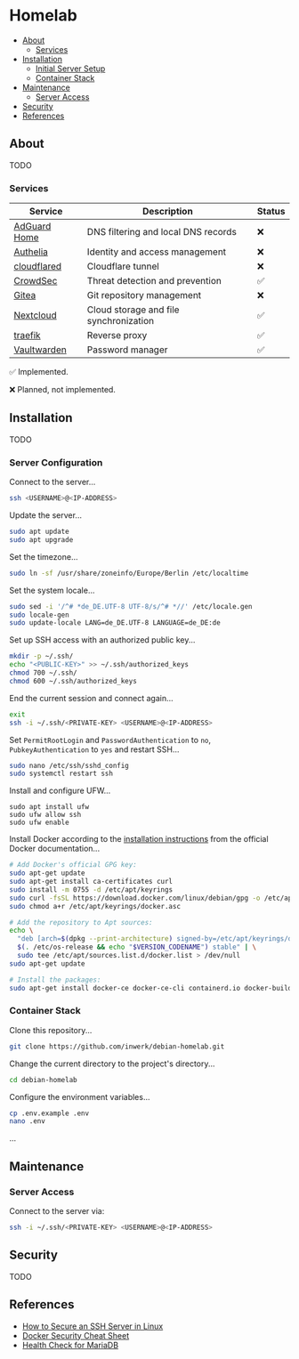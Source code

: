 # Homelab

- [About](#about)
   - [Services](#services)
- [Installation](#installation)
   - [Initial Server Setup](#initial-server-setup)
   - [Container Stack](#container-stack)
- [Maintenance](#maintenance)
  - [Server Access](#server-access)
- [Security](#security)
- [References](#references)

## About

TODO

### Services

| Service                                                         | Description                            | Status |
| --------------------------------------------------------------- | -------------------------------------- | ------ |
| [AdGuard Home](https://github.com/AdguardTeam/AdGuardHome/)     | DNS filtering and local DNS records    | ❌     |
| [Authelia](https://github.com/authelia/authelia)                | Identity and access management         | ❌     |
| [cloudflared](https://github.com/cloudflare/cloudflared)        | Cloudflare tunnel                      | ❌     |
| [CrowdSec](https://github.com/crowdsecurity/crowdsec)           | Threat detection and prevention        | ✅     |
| [Gitea](https://github.com/go-gitea/gitea)                      | Git repository management              | ❌     |
| [Nextcloud](https://github.com/nextcloud/docker)                | Cloud storage and file synchronization | ✅     |
| [traefik](https://github.com/traefik/traefik)                   | Reverse proxy                          | ✅     |
| [Vaultwarden](https://github.com/dani-garcia/vaultwarden)       | Password manager                       | ✅     |

✅ Implemented.

❌ Planned, not implemented.

## Installation

TODO

### Server Configuration

Connect to the server...

```bash
ssh <USERNAME>@<IP-ADDRESS>
```

Update the server...

```bash
sudo apt update
sudo apt upgrade
```

Set the timezone...

```bash
sudo ln -sf /usr/share/zoneinfo/Europe/Berlin /etc/localtime
```

Set the system locale...

```bash
sudo sed -i '/^# *de_DE.UTF-8 UTF-8/s/^# *//' /etc/locale.gen
sudo locale-gen
sudo update-locale LANG=de_DE.UTF-8 LANGUAGE=de_DE:de
```

Set up SSH access with an authorized public key...

```bash
mkdir -p ~/.ssh/
echo "<PUBLIC-KEY>" >> ~/.ssh/authorized_keys
chmod 700 ~/.ssh/
chmod 600 ~/.ssh/authorized_keys
```

End the current session and connect again...

```bash
exit
ssh -i ~/.ssh/<PRIVATE-KEY> <USERNAME>@<IP-ADDRESS>
```

Set `PermitRootLogin` and `PasswordAuthentication` to `no`, `PubkeyAuthentication` to `yes` and restart SSH...

```bash
sudo nano /etc/ssh/sshd_config
sudo systemctl restart ssh
```

Install and configure UFW...

```
sudo apt install ufw
sudo ufw allow ssh
sudo ufw enable
```

Install Docker according to the [installation instructions](https://docs.docker.com/engine/install/debian/) from the official Docker documentation...

```bash
# Add Docker's official GPG key:
sudo apt-get update
sudo apt-get install ca-certificates curl
sudo install -m 0755 -d /etc/apt/keyrings
sudo curl -fsSL https://download.docker.com/linux/debian/gpg -o /etc/apt/keyrings/docker.asc
sudo chmod a+r /etc/apt/keyrings/docker.asc

# Add the repository to Apt sources:
echo \
  "deb [arch=$(dpkg --print-architecture) signed-by=/etc/apt/keyrings/docker.asc] https://download.docker.com/linux/debian \
  $(. /etc/os-release && echo "$VERSION_CODENAME") stable" | \
  sudo tee /etc/apt/sources.list.d/docker.list > /dev/null
sudo apt-get update

# Install the packages:
sudo apt-get install docker-ce docker-ce-cli containerd.io docker-buildx-plugin docker-compose-plugin
```

### Container Stack

Clone this repository...

```bash
git clone https://github.com/inwerk/debian-homelab.git
```

Change the current directory to the project's directory...

```bash
cd debian-homelab
```

Configure the environment variables...

```bash
cp .env.example .env
nano .env
```

...

## Maintenance

### Server Access

Connect to the server via:

```bash
ssh -i ~/.ssh/<PRIVATE-KEY> <USERNAME>@<IP-ADDRESS>
```

## Security

TODO

## References
- [How to Secure an SSH Server in Linux](https://www.baeldung.com/linux/secure-ssh-server)
- [Docker Security Cheat Sheet](https://cheatsheetseries.owasp.org/cheatsheets/Docker_Security_Cheat_Sheet.html)
- [Health Check for MariaDB](https://mariadb.com/kb/en/using-healthcheck-sh/)
